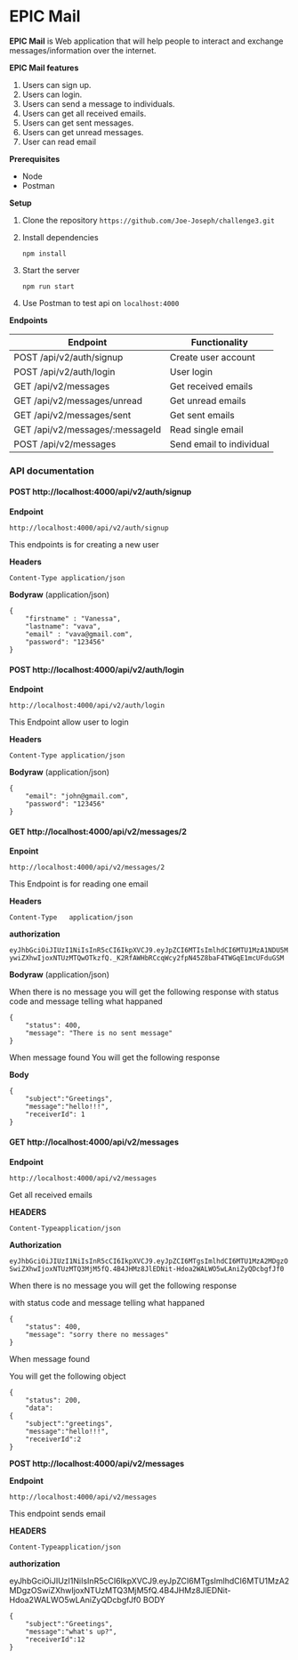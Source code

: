 # EPIC Mail

**EPIC Mail** is Web application that will help people to interact and exchange messages/information over the internet.

**EPIC Mail features**
  1. Users can sign up.
  2. Users can login.
  3. Users can send a message to individuals.
  4. Users can get all received emails.
  5. Users can get sent messages.
  6. Users can get unread messages.
  7. User can read email

**Prerequisites**
  * Node
  * Postman
  
**Setup**
  1. Clone the repository
     ```https://github.com/Joe-Joseph/challenge3.git```
     
  2. Install dependencies
  
     ```npm install```
     
  3. Start the server
  
     ```npm run start```
  
  4. Use Postman to test api on ```localhost:4000```
 
 **Endpoints**
 
 Endpoint | Functionality
 -------- | -------------
 POST /api/v2/auth/signup | Create user account
 POST /api/v2/auth/login | User login
 GET /api/v2/messages | Get received emails
 GET /api/v2/messages/unread | Get unread emails
 GET /api/v2/messages/sent | Get sent emails
 GET /api/v2/messages/:messageId | Read single email
 POST /api/v2/messages | Send email to individual
 
  ### API documentation
 
#### POST http://localhost:4000/api/v2/auth/signup

**Endpoint**

```http://localhost:4000/api/v2/auth/signup```

This endpoints is for creating a new user

**Headers**

```Content-Type	application/json```

**Bodyraw** (application/json)

```
{
	"firstname" : "Vanessa",
	"lastname": "vava",
	"email" : "vava@gmail.com",
	"password": "123456"
}
```

#### POST http://localhost:4000/api/v2/auth/login

**Endpoint**

```http://localhost:4000/api/v2/auth/login```

This Endpoint allow user to login

**Headers**

```Content-Type	application/json```

**Bodyraw** (application/json)
```
{
	"email": "john@gmail.com",
	"password": "123456"
}
```

#### GET http://localhost:4000/api/v2/messages/2

**Enpoint**

```http://localhost:4000/api/v2/messages/2```

This Endpoint is for reading one email

**Headers**

```Content-Type   application/json```

**authorization**

```eyJhbGciOiJIUzI1NiIsInR5cCI6IkpXVCJ9.eyJpZCI6MTIsImlhdCI6MTU1MzA1NDU5MywiZXhwIjoxNTUzMTQwOTkzfQ._K2RfAWHbRCcqWcy2fpN45Z8baF4TWGqE1mcUFduGSM```

**Bodyraw** (application/json)

When there is no message you will get the following response
with status code and message telling what happaned
```
{
    "status": 400,
    "message": "There is no sent message"
}
```
When message found
You will get the following response

**Body**
```
{
	"subject":"Greetings",
	"message":"hello!!!",
	"receiverId": 1
}
```

#### GET http://localhost:4000/api/v2/messages

**Endpoint** 

```http://localhost:4000/api/v2/messages```

Get all received emails

**HEADERS**

```Content-Typeapplication/json```

**Authorization**

```eyJhbGciOiJIUzI1NiIsInR5cCI6IkpXVCJ9.eyJpZCI6MTgsImlhdCI6MTU1MzA2MDgzOSwiZXhwIjoxNTUzMTQ3MjM5fQ.4B4JHMz8JlEDNit-Hdoa2WALWO5wLAniZyQDcbgfJf0```

When there is no message you will get the following response

with status code and message telling what happaned
```
{
    "status": 400,
    "message": "sorry there no messages"
}
```
When message found

You will get the following object
```
{
    "status": 200,
    "data":
{
	"subject":"greetings",
	"message":"hello!!!",
	"receiverId":2
}

```

**POST http://localhost:4000/api/v2/messages**

**Endpoint**

```http://localhost:4000/api/v2/messages```

This endpoint sends email

**HEADERS**

```Content-Typeapplication/json```

**authorization**

eyJhbGciOiJIUzI1NiIsInR5cCI6IkpXVCJ9.eyJpZCI6MTgsImlhdCI6MTU1MzA2MDgzOSwiZXhwIjoxNTUzMTQ3MjM5fQ.4B4JHMz8JlEDNit-Hdoa2WALWO5wLAniZyQDcbgfJf0
BODY

```
{
	"subject":"Greetings",
	"message":"what's up?",
	"receiverId":12
}

```
